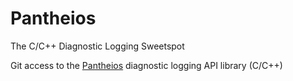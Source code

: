 # Pantheios
The C/C++ Diagnostic Logging Sweetspot

Git access to the [Pantheios](http://pantheios.org/) diagnostic logging API library (C/C++)

